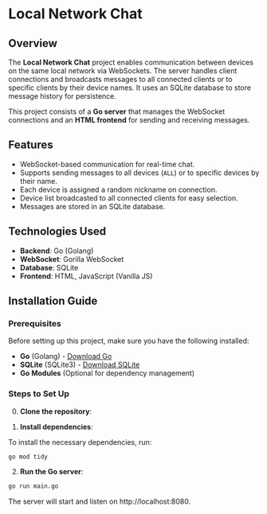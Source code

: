 # Local Network Chat

## Overview

The **Local Network Chat** project enables communication between devices on the same local network via WebSockets. The server handles client connections and broadcasts messages to all connected clients or to specific clients by their device names. It uses an SQLite database to store message history for persistence.

This project consists of a **Go server** that manages the WebSocket connections and an **HTML frontend** for sending and receiving messages.

## Features

- WebSocket-based communication for real-time chat.
- Supports sending messages to all devices (`ALL`) or to specific devices by their name.
- Each device is assigned a random nickname on connection.
- Device list broadcasted to all connected clients for easy selection.
- Messages are stored in an SQLite database.

## Technologies Used

- **Backend**: Go (Golang)
- **WebSocket**: Gorilla WebSocket
- **Database**: SQLite
- **Frontend**: HTML, JavaScript (Vanilla JS)


## Installation Guide

### Prerequisites

Before setting up this project, make sure you have the following installed:

- **Go** (Golang) - [Download Go](https://go.dev/dl/)
- **SQLite** (SQLite3) - [Download SQLite](https://www.sqlite.org/download.html)
- **Go Modules** (Optional for dependency management)

### Steps to Set Up

0. **Clone the repository**:

1. **Install dependencies**:

To install the necessary dependencies, run:

```bash
go mod tidy
```

2. **Run the Go server**:


```bash
go run main.go
```
The server will start and listen on http://localhost:8080.